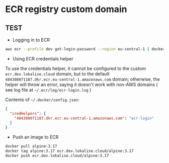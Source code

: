 # ECR registry custom domain

## TEST

- Logging in to ECR

```bash
aws ecr --profile dev get-login-password --region eu-central-1 | docker login -u AWS --password-stdin https://ecr.dev.lokalise.cloud
```

- Using ECR credentials helper

To use the credentials helper, it cannot be configured to the custom `ecr.dev.lokalise.cloud` domain, but to the default `484308071187.dkr.ecr.eu-central-1.amazonaws.com` domain; otherwise, the helper will throw an error, saying it doesn't work with non-AWS domains ( see log file at `~/.ecr/log/ecr-login.log` )

Contents of `~/.docker/config.json`:

```json
{
  "credHelpers": {
    "484308071187.dkr.ecr.eu-central-1.amazonaws.com": "ecr-login"
  }
}
```

- Push an image to ECR

```bash
docker pull alpine:3.17
docker tag alpine:3.17 ecr.dev.lokalise.cloud/alpine:3.17
docker push ecr.dev.lokalise.cloud/alpine:3.17
```
